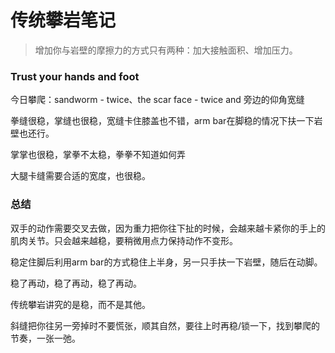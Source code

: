 # 传统攀岩笔记
> 增加你与岩壁的摩擦力的方式只有两种：加大接触面积、增加压力。


### Trust your hands and foot

今日攀爬：sandworm - twice、the scar face - twice and 旁边的仰角宽缝


拳缝很稳，掌缝也很稳，宽缝卡住膝盖也不错，arm bar在脚稳的情况下扶一下岩壁也还行。

掌掌也很稳，掌拳不太稳，拳拳不知道如何弄

大腿卡缝需要合适的宽度，也很稳。

### 总结

双手的动作需要交叉去做，因为重力把你往下扯的时候，会越来越卡紧你的手上的肌肉关节。只会越来越稳，要稍微用点力保持动作不变形。

稳定住脚后利用arm bar的方式稳住上半身，另一只手扶一下岩壁，随后在动脚。

稳了再动，稳了再动，稳了再动。

传统攀岩讲究的是稳，而不是其他。

斜缝把你往另一旁掉时不要慌张，顺其自然，要往上时再稳/锁一下，找到攀爬的节奏，一张一弛。

